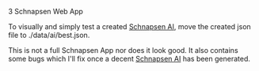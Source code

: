 3 Schnapsen Web App

To visually and simply test a created [Schnapsen AI](https://github.com/robertpainsi/schnapsen-ai), move the created json file to ./data/ai/best.json.

This is not a full Schnapsen App nor does it look good. It also contains some bugs which I'll fix once a decent [Schnapsen AI](https://github.com/robertpainsi/schnapsen-ai) has been generated.
